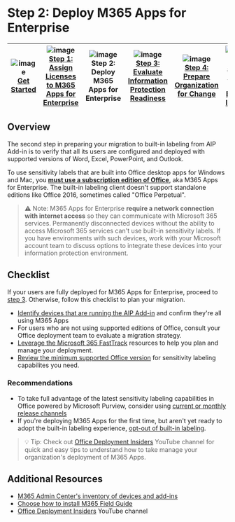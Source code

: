 # Step 2: Deploy M365 Apps for Enterprise

| ![image](https://user-images.githubusercontent.com/43501191/194918269-c93db69f-b2c8-4c8d-b8e7-594b42835b89.png)<br> [Get Started](GetStarted.md)| ![image](https://user-images.githubusercontent.com/43501191/194919568-ead6ef3a-1341-45e8-8c66-d3e9b71d1085.png)<br>[Step 1: Assign Licenses to M365 Apps for Enterprise](AIP2MIPStep1.md) | ![image](https://user-images.githubusercontent.com/43501191/194919540-f678a543-258c-45f3-840e-b89dbfe64d56.png)<br>Step 2: Deploy M365 Apps for Enterprise | ![image](https://user-images.githubusercontent.com/43501191/194916965-30d791f5-b0e1-4627-b405-fed76e811db0.png)<br>[Step 3: Evaluate Information Protection Readiness](AIP2MIPStep3.md) | ![image](https://user-images.githubusercontent.com/43501191/194916992-0829518e-00f5-4114-a17b-765b56dfa3c0.png)<br>[Step 4: Prepare Organization for Change](AIP2MIPStep4.md) | ![image](https://user-images.githubusercontent.com/43501191/194917039-a7f0a7e9-521d-4b22-a05a-8ea9ec6be52a.png)<br>[Step 5: Switch to Built-In labeling](AIP2MIPStep5.md) | 
| :--: | :--: | :--: | :--: | :--: | :--: |

## Overview
The second step in preparing your migration to built-in labeling from AIP Add-in is to verify that all its users are configured and deployed with supported versions of Word, Excel, PowerPoint, and Outlook.

To use sensitivity labels that are built into Office desktop apps for Windows and Mac, you [**must use a subscription edition of Office**](https://learn.microsoft.com/en-us/microsoft-365/compliance/sensitivity-labels-office-apps#labeling-client-for-desktop-apps), aka M365 Apps for Enterprise. The built-in labeling client doesn't support standalone editions like Office 2016, sometimes called "Office Perpetual".

> ⚠️ Note: M365 Apps for Enterprise **require a network connection with internet access** so they can communicate with Microsoft 365 services. Permanently disconnected devices without the ability to access Microsoft 365 services can't use built-in sensitivity labels. If you have environments with such devices, work with your Microsoft account team to discuss options to integrate these devices into your information protection environment.


## Checklist
If your users are fully deployed for M365 Apps for Enterprise, proceed to [step 3](AIP2MIPStep3.md). Otherwise, follow this checklist to plan your migration.

- [Identify devices that are running the AIP Add-in](https://learn.microsoft.com/en-us/deployoffice/admincenter/inventory) and confirm they're all using M365 Apps
- For users who are not using supported editions of Office, consult your Office deployment team to evaluate a migration strategy. 
- [Leverage the Microsoft 365 FastTrack](https://learn.microsoft.com/en-us/fasttrack/introduction) resources to help you plan and manage your deployment.
- [Review the minimum supported Office version](https://learn.microsoft.com/en-us/microsoft-365/compliance/sensitivity-labels-office-apps?view=o365-worldwide#sensitivity-label-capabilities-in-word-excel-and-powerpoint) for sensitivity labeling capabilites you need.

### Recommendations
- To take full advantage of the latest sensitivity labeling capabilities in Office powered by Microsoft Purview, consider using [current or monthly release channels](https://learn.microsoft.com/en-us/deployoffice/overview-update-channels#comparison-of-the-update-channels-for-microsoft-365-apps)
- If you're deploying M365 Apps for the first time, but aren't yet ready to adopt the built-in labeling experience, [opt-out of built-in labeling](https://aka.ms/AIP2MIP/HowTo/OptOut). 

> 💡 Tip: Check out [Office Deployment Insiders](https://www.youtube.com/c/OfficeDeploymentInsiders) YouTube channel for quick and easy tips to understand how to take manage your organization's deployment of M365 Apps.

## Additional Resources
- [M365 Admin Center's inventory of devices and add-ins](https://learn.microsoft.com/en-us/deployoffice/admincenter/inventory)
- [Choose how to install M365 Field Guide](https://learn.microsoft.com/en-us/deployoffice/fieldnotes/install-options)
- [Office Deployment Insiders](https://www.youtube.com/c/OfficeDeploymentInsiders) YouTube channel
